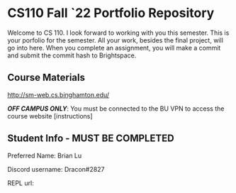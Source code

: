 # CS110 Fall `22 Portfolio Repository

Welcome to CS 110. I look forward to working with you this semester. This is your porfolio for the semester. All your work, besides the final project, will go into here. When you complete an assignment, you will make a commit and submit the commit hash to Brightspace.
## Course Materials

http://sm-web.cs.binghamton.edu/

**_OFF CAMPUS ONLY_**: You must be connected to the BU VPN to access the course website [instructions]
## Student Info - MUST BE COMPLETED

Preferred Name: Brian Lu

Discord username: Dracon#2827

REPL url: 
